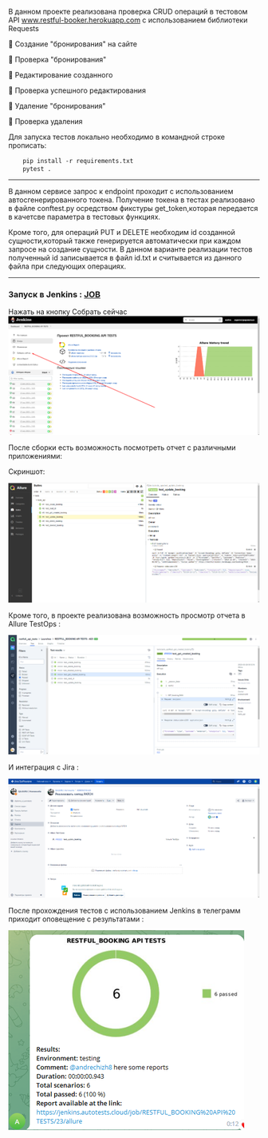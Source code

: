 В данном проекте реализована проверка CRUD операций в тестовом API www.restful-booker.herokuapp.com с использованием библиотеки Requests

:radio_button: Создание "бронирования" на сайте

:radio_button: Проверка "бронирования"

:radio_button: Редактирование созданного

:radio_button: Проверка успешного редактирования

:radio_button: Удаление "бронирования"

:radio_button: Проверка удаления

Для запуска тестов локально необходимо в командной строке прописать:

        pip install -r requirements.txt
        pytest .
              
---

В данном сервисе запрос к endpoint проходит с использованием автосгенерированного токена. Получение токена в тестах реализовано в файле conftest.py осредством фикстуры get_token,которая передается в качетсве параметра в тестовых функциях.

Кроме того, для операций PUT и DELETE необходим id созданной сущности,который также генерируется автоматически при каждом запросе на создание сущности. В данном варианте реализации тестов полученный id записывается в файл id.txt и считывается из данного файла при следующих операциях.
            

---

 ### Запуск в Jenkins : [JOB](https://jenkins.autotests.cloud/job/RESTFUL_BOOKING%20API%20TESTS/)
 
 Нажать на кнопку Собрать сейчас
![Альтернативный текст](https://github.com/andrechizh8/api_tests_restful/blob/main/readme%20files/restful1.png)

После сборки есть возможность посмотреть отчет с различными приложениями: 

Скриншот:

![Альтернативный текст](https://github.com/andrechizh8/api_tests_restful/blob/main/readme%20files/restful2.png)


Кроме того, в проекте реализована возможность просмотр отчета в  Allure TestOps : 

![Альтернативный текст](https://github.com/andrechizh8/api_tests_restful/blob/main/readme%20files/restful3.png)

И интеграция с Jira :

![Альтернативный текст](https://github.com/andrechizh8/api_tests_restful/blob/main/readme%20files/restful4.png)

После прохождения тестов с использованием Jenkins в телеграмм приходит оповещение с результатами :

![Альтернативный текст](https://github.com/andrechizh8/api_tests_restful/blob/main/readme%20files/restful_telegramm.png)

